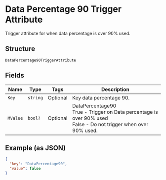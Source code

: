 
# Data Percentage 90 Trigger Attribute

Trigger attribute for when data percentage is over 90% used.

## Structure

`DataPercentage90TriggerAttribute`

## Fields

| Name | Type | Tags | Description |
|  --- | --- | --- | --- |
| `Key` | `string` | Optional | Key data percentage 90. |
| `MValue` | `bool?` | Optional | DataPercentage90<br />True - Trigger on Data percentage is over 90% used<br />False - Do not trigger when over 90% used. |

## Example (as JSON)

```json
{
  "key": "DataPercentage90",
  "value": false
}
```

